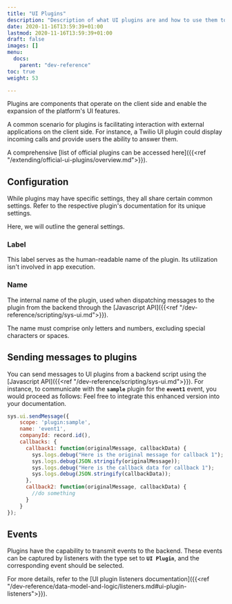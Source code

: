 ```yaml
---
title: "UI Plugins"
description: "Description of what UI plugins are and how to use them to connect client with external apps."
date: 2020-11-16T13:59:39+01:00
lastmod: 2020-11-16T13:59:39+01:00
draft: false
images: []
menu:
  docs:
    parent: "dev-reference"
toc: true
weight: 53

---
```


Plugins are components that operate on the client side and enable the expansion of the platform's UI features.

A common scenario for plugins is facilitating interaction with external applications on the client side. For instance, a Twilio UI plugin could display incoming calls and provide users the ability to answer them.

A comprehensive [list of official plugins can be accessed here]({{<ref "/extending/official-ui-plugins/overview.md">}}).

## **Configuration**

While plugins may have specific settings, they all share certain common settings. Refer to the respective plugin's documentation for its unique settings.

Here, we will outline the general settings.

### Label

This label serves as the human-readable name of the plugin. Its utilization isn't involved in app execution.

### Name

The internal name of the plugin, used when dispatching messages to the plugin from the backend through the [Javascript API]({{<ref "/dev-reference/scripting/sys-ui.md">}}).

The name must comprise only letters and numbers, excluding special characters or spaces.

## **Sending messages to plugins**

You can send messages to UI plugins from a backend script using the [Javascript API]({{<ref "/dev-reference/scripting/sys-ui.md">}}). For instance, to communicate with the **`sample`** plugin for the **`event1`** event, you would proceed as follows:
Feel free to integrate this enhanced version into your documentation.

```js
sys.ui.sendMessage({
    scope: 'plugin:sample',
    name: 'event1',
    companyId: record.id(),
    callbacks: {
      callback1: function(originalMessage, callbackData) {
        sys.logs.debug("Here is the original message for callback 1");
        sys.logs.debug(JSON.stringify(originalMessage));
        sys.logs.debug("Here is the callback data for callback 1");
        sys.logs.debug(JSON.stringify(callbackData));
      },
      callback2: function(originalMessage, callbackData) {
        //do something
      }
    }
});
```

## **Events**

Plugins have the capability to transmit events to the backend. These events can be captured by listeners with the type set to **`UI Plugin`**, and the corresponding event should be selected.

For more details, refer to the [UI plugin listeners documentation]({{<ref "/dev-reference/data-model-and-logic/listeners.md#ui-plugin-listeners">}}).

